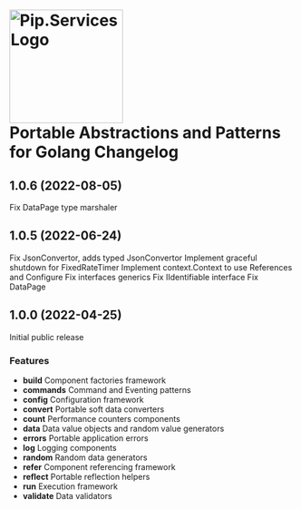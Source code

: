 # <img src="https://uploads-ssl.webflow.com/5ea5d3315186cf5ec60c3ee4/5edf1c94ce4c859f2b188094_logo.svg" alt="Pip.Services Logo" width="200"> <br/> Portable Abstractions and Patterns for Golang Changelog

## <a name="1.0.6"></a> 1.0.6 (2022-08-05)

Fix DataPage type marshaler

## <a name="1.0.5"></a> 1.0.5 (2022-06-24)

Fix JsonConvertor, adds typed JsonConvertor
Implement graceful shutdown for FixedRateTimer
Implement context.Context to use References and Configure
Fix interfaces generics
Fix IIdentifiable interface
Fix DataPage

## <a name="1.0.0"></a> 1.0.0 (2022-04-25)

Initial public release

### Features

* **build** Component factories framework
* **commands** Command and Eventing patterns
* **config** Configuration framework
* **convert** Portable soft data converters
* **count** Performance counters components
* **data** Data value objects and random value generators
* **errors** Portable application errors
* **log** Logging components
* **random** Random data generators
* **refer** Component referencing framework
* **reflect** Portable reflection helpers
* **run** Execution framework
* **validate** Data validators
